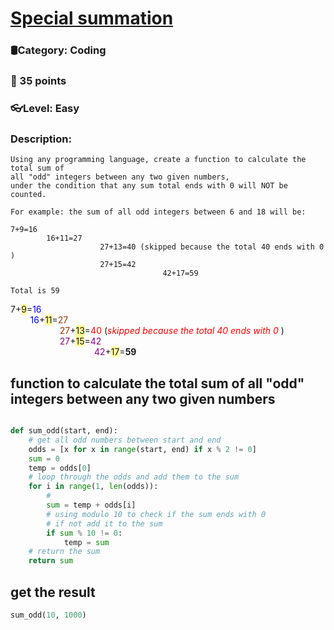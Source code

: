 # [Special summation](https://ctf.eoman.com/competitions/public/coding/special_summation)
### 🛢Category: Coding
### 🌟 35 points
### 👓Level: Easy
### Description:

```
Using any programming language, create a function to calculate the total sum of 
all "odd" integers between any two given numbers,
under the condition that any sum total ends with 0 will NOT be counted.
```
```
For example: the sum of all odd integers between 6 and 18 will be:

7+9=16
        16+11=27
                    27+13=40 (skipped because the total 40 ends with 0 )
                    27+15=42
                                  42+17=59

Total is 59
```
<p>7+<span style="background-color: rgb(255, 255, 153); --darkreader-inline-bgcolor:#545400;" data-darkreader-inline-bgcolor="">9</span>=<span style="color: rgb(0, 0, 255); --darkreader-inline-color:#337dff;" data-darkreader-inline-color="">16</span><br>&nbsp;&nbsp;&nbsp;&nbsp;&nbsp;&nbsp;&nbsp; <span style="color: rgb(0, 0, 255); --darkreader-inline-color:#337dff;" data-darkreader-inline-color="">16</span>+<span style="background-color: rgb(255, 255, 153); --darkreader-inline-bgcolor:#545400;" data-darkreader-inline-bgcolor="">11</span>=<span style="color: rgb(153, 51, 0); --darkreader-inline-color:#ff9661;" data-darkreader-inline-color="">27</span><br>&nbsp;&nbsp;&nbsp;&nbsp;&nbsp;&nbsp;&nbsp;&nbsp;&nbsp;&nbsp;&nbsp;&nbsp;&nbsp;&nbsp;&nbsp;&nbsp;&nbsp;&nbsp;&nbsp; <span style="color: rgb(153, 51, 0); --darkreader-inline-color:#ff9661;" data-darkreader-inline-color="">27</span>+<span style="background-color: rgb(255, 255, 153); --darkreader-inline-bgcolor:#545400;" data-darkreader-inline-bgcolor="">13</span>=<span style="color: rgb(255, 0, 0); --darkreader-inline-color:#ff1a1a;" data-darkreader-inline-color="">40 </span>(<em><span style="color: rgb(255, 0, 0); --darkreader-inline-color:#ff1a1a;" data-darkreader-inline-color="">skipped because the total 40 ends with 0 </span></em>)<br>&nbsp;&nbsp;&nbsp;&nbsp;&nbsp;&nbsp;&nbsp;&nbsp;&nbsp;&nbsp;&nbsp;&nbsp;&nbsp;&nbsp;&nbsp;&nbsp;&nbsp;&nbsp;&nbsp; <span style="color: rgb(128, 0, 128); --darkreader-inline-color:#ff72ff;" data-darkreader-inline-color="">27</span>+<span style="background-color: rgb(255, 255, 153); --darkreader-inline-bgcolor:#545400;" data-darkreader-inline-bgcolor="">15</span>=<span style="color: rgb(128, 0, 128); --darkreader-inline-color:#ff72ff;" data-darkreader-inline-color="">42</span><br>&nbsp;&nbsp;&nbsp;&nbsp;&nbsp;&nbsp;&nbsp;&nbsp;&nbsp;&nbsp;&nbsp;&nbsp;&nbsp;&nbsp;&nbsp;&nbsp;&nbsp;&nbsp;&nbsp;&nbsp;&nbsp;&nbsp;&nbsp;&nbsp;&nbsp;&nbsp;&nbsp;&nbsp;&nbsp;&nbsp;&nbsp;&nbsp;&nbsp; <span style="color: rgb(128, 0, 128); --darkreader-inline-color:#ff72ff;" data-darkreader-inline-color="">42</span>+<span style="background-color: rgb(255, 255, 153); --darkreader-inline-bgcolor:#545400;" data-darkreader-inline-bgcolor="">17</span>=<strong>59</strong></p>

## function to calculate the total sum of all "odd" integers between any two given numbers 
```python

def sum_odd(start, end):
    # get all odd numbers between start and end
    odds = [x for x in range(start, end) if x % 2 != 0]
    sum = 0
    temp = odds[0]
    # loop through the odds and add them to the sum
    for i in range(1, len(odds)):
        #
        sum = temp + odds[i]
        # using modulo 10 to check if the sum ends with 0
        # if not add it to the sum
        if sum % 10 != 0:
            temp = sum
    # return the sum
    return sum
```

## get the result

```python
sum_odd(10, 1000)

```
